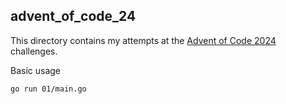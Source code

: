 ## advent_of_code_24
This directory contains my attempts at the [Advent of Code 2024](https://adventofcode.com/2024) challenges.

Basic usage
```sh
go run 01/main.go
```
